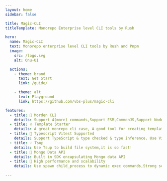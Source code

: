 ```yaml
---
layout: home
sidebar: false

title: Magic-CLI
titleTemplate: Monorepo Enterprise level CLI tools by Rush

hero:
  name: Magic-CLI
  text: Monorepo enterprise level CLI tools by Rush and Pnpm
  image: 
    src: /logo.svg
    alt: Onu-UI

  actions:
    - theme: brand
      text: Get Start
      link: /guide/

    - theme: alt
      text: Playground
      link: https://github.com/vbs-plus/magic-cli

features:
  - title: 🌈 Morden CLI
    details: Support 4(more) commands,Support ESM,CommonJS,Support NodeJS 12+.
  - title: 🔥 Template Starter
    details: A great monrepo cli case, A good tool for creating templates
  - title: 🎉 Typescript Vitest Supported
    details: Support TypeScript & type checked & type inference. Use Vitest to test packages feature.
  - title: 💡 Tsup
    details: Use Tsup to build file system,it is so fast!
  - title: 🍬 Mongo Data API
    details: Built in SDK encapsulating Mongo data API
  - title: 💪 High performance and scalability
    details: Use spawn child_process to dynamic exec commands,Strong scalability
    
---
```

